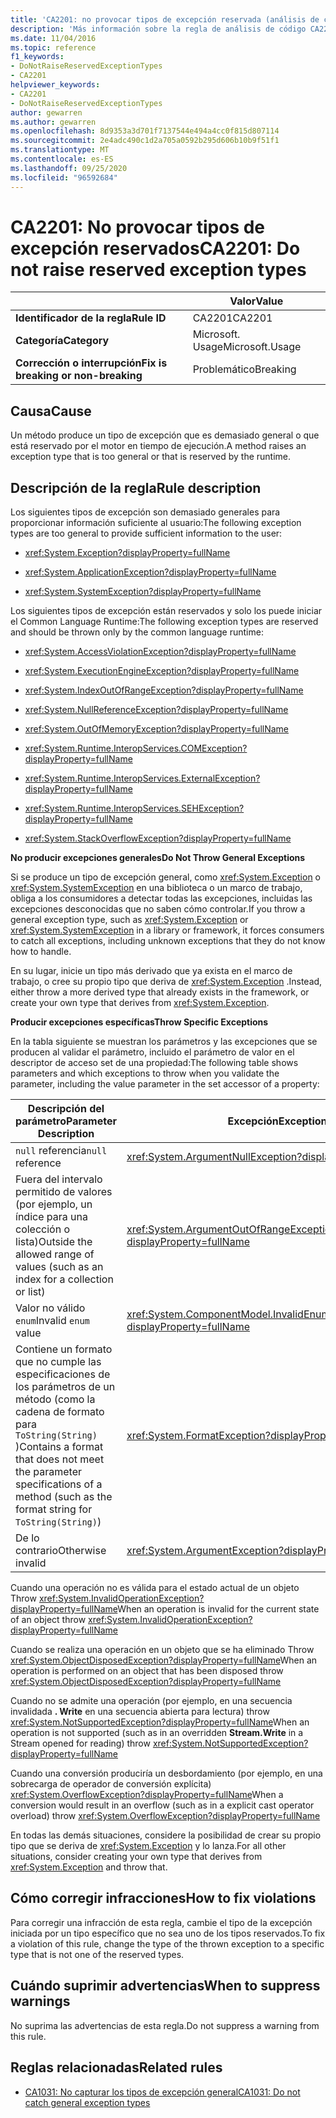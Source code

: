 ```yaml
---
title: 'CA2201: no provocar tipos de excepción reservada (análisis de código)'
description: 'Más información sobre la regla de análisis de código CA2201: no generar tipos de excepción reservados'
ms.date: 11/04/2016
ms.topic: reference
f1_keywords:
- DoNotRaiseReservedExceptionTypes
- CA2201
helpviewer_keywords:
- CA2201
- DoNotRaiseReservedExceptionTypes
author: gewarren
ms.author: gewarren
ms.openlocfilehash: 8d9353a3d701f7137544e494a4cc0f815d807114
ms.sourcegitcommit: 2e4adc490c1d2a705a0592b295d606b10b9f51f1
ms.translationtype: MT
ms.contentlocale: es-ES
ms.lasthandoff: 09/25/2020
ms.locfileid: "96592684"
---
```

# <a name="ca2201-do-not-raise-reserved-exception-types"></a><span data-ttu-id="cd7cf-103">CA2201: No provocar tipos de excepción reservados</span><span class="sxs-lookup"><span data-stu-id="cd7cf-103">CA2201: Do not raise reserved exception types</span></span>

| | <span data-ttu-id="cd7cf-104">Valor</span><span class="sxs-lookup"><span data-stu-id="cd7cf-104">Value</span></span> |
|-|-|
| <span data-ttu-id="cd7cf-105">**Identificador de la regla**</span><span class="sxs-lookup"><span data-stu-id="cd7cf-105">**Rule ID**</span></span> |<span data-ttu-id="cd7cf-106">CA2201</span><span class="sxs-lookup"><span data-stu-id="cd7cf-106">CA2201</span></span>|
| <span data-ttu-id="cd7cf-107">**Categoría**</span><span class="sxs-lookup"><span data-stu-id="cd7cf-107">**Category**</span></span> |<span data-ttu-id="cd7cf-108">Microsoft. Usage</span><span class="sxs-lookup"><span data-stu-id="cd7cf-108">Microsoft.Usage</span></span>|
| <span data-ttu-id="cd7cf-109">**Corrección o interrupción**</span><span class="sxs-lookup"><span data-stu-id="cd7cf-109">**Fix is breaking or non-breaking**</span></span> |<span data-ttu-id="cd7cf-110">Problemático</span><span class="sxs-lookup"><span data-stu-id="cd7cf-110">Breaking</span></span>|

## <a name="cause"></a><span data-ttu-id="cd7cf-111">Causa</span><span class="sxs-lookup"><span data-stu-id="cd7cf-111">Cause</span></span>

<span data-ttu-id="cd7cf-112">Un método produce un tipo de excepción que es demasiado general o que está reservado por el motor en tiempo de ejecución.</span><span class="sxs-lookup"><span data-stu-id="cd7cf-112">A method raises an exception type that is too general or that is reserved by the runtime.</span></span>

## <a name="rule-description"></a><span data-ttu-id="cd7cf-113">Descripción de la regla</span><span class="sxs-lookup"><span data-stu-id="cd7cf-113">Rule description</span></span>

<span data-ttu-id="cd7cf-114">Los siguientes tipos de excepción son demasiado generales para proporcionar información suficiente al usuario:</span><span class="sxs-lookup"><span data-stu-id="cd7cf-114">The following exception types are too general to provide sufficient information to the user:</span></span>

- <xref:System.Exception?displayProperty=fullName>

- <xref:System.ApplicationException?displayProperty=fullName>

- <xref:System.SystemException?displayProperty=fullName>

<span data-ttu-id="cd7cf-115">Los siguientes tipos de excepción están reservados y solo los puede iniciar el Common Language Runtime:</span><span class="sxs-lookup"><span data-stu-id="cd7cf-115">The following exception types are reserved and should be thrown only by the common language runtime:</span></span>

- <xref:System.AccessViolationException?displayProperty=fullName>

- <xref:System.ExecutionEngineException?displayProperty=fullName>

- <xref:System.IndexOutOfRangeException?displayProperty=fullName>

- <xref:System.NullReferenceException?displayProperty=fullName>

- <xref:System.OutOfMemoryException?displayProperty=fullName>

- <xref:System.Runtime.InteropServices.COMException?displayProperty=fullName>

- <xref:System.Runtime.InteropServices.ExternalException?displayProperty=fullName>

- <xref:System.Runtime.InteropServices.SEHException?displayProperty=fullName>

- <xref:System.StackOverflowException?displayProperty=fullName>

<span data-ttu-id="cd7cf-116">**No producir excepciones generales**</span><span class="sxs-lookup"><span data-stu-id="cd7cf-116">**Do Not Throw General Exceptions**</span></span>

<span data-ttu-id="cd7cf-117">Si se produce un tipo de excepción general, como <xref:System.Exception> o <xref:System.SystemException> en una biblioteca o un marco de trabajo, obliga a los consumidores a detectar todas las excepciones, incluidas las excepciones desconocidas que no saben cómo controlar.</span><span class="sxs-lookup"><span data-stu-id="cd7cf-117">If you throw a general exception type, such as <xref:System.Exception> or <xref:System.SystemException> in a library or framework, it forces consumers to catch all exceptions, including unknown exceptions that they do not know how to handle.</span></span>

<span data-ttu-id="cd7cf-118">En su lugar, inicie un tipo más derivado que ya exista en el marco de trabajo, o cree su propio tipo que deriva de <xref:System.Exception> .</span><span class="sxs-lookup"><span data-stu-id="cd7cf-118">Instead, either throw a more derived type that already exists in the framework, or create your own type that derives from <xref:System.Exception>.</span></span>

<span data-ttu-id="cd7cf-119">**Producir excepciones específicas**</span><span class="sxs-lookup"><span data-stu-id="cd7cf-119">**Throw Specific Exceptions**</span></span>

<span data-ttu-id="cd7cf-120">En la tabla siguiente se muestran los parámetros y las excepciones que se producen al validar el parámetro, incluido el parámetro de valor en el descriptor de acceso set de una propiedad:</span><span class="sxs-lookup"><span data-stu-id="cd7cf-120">The following table shows parameters and which exceptions to throw when you validate the parameter, including the value parameter in the set accessor of a property:</span></span>

|<span data-ttu-id="cd7cf-121">Descripción del parámetro</span><span class="sxs-lookup"><span data-stu-id="cd7cf-121">Parameter Description</span></span>|<span data-ttu-id="cd7cf-122">Excepción</span><span class="sxs-lookup"><span data-stu-id="cd7cf-122">Exception</span></span>|
|---------------------------|---------------|
|<span data-ttu-id="cd7cf-123">`null` referencia</span><span class="sxs-lookup"><span data-stu-id="cd7cf-123">`null` reference</span></span>|<xref:System.ArgumentNullException?displayProperty=fullName>|
|<span data-ttu-id="cd7cf-124">Fuera del intervalo permitido de valores (por ejemplo, un índice para una colección o lista)</span><span class="sxs-lookup"><span data-stu-id="cd7cf-124">Outside the allowed range of values (such as an index for a collection or list)</span></span>|<xref:System.ArgumentOutOfRangeException?displayProperty=fullName>|
|<span data-ttu-id="cd7cf-125">Valor no válido `enum`</span><span class="sxs-lookup"><span data-stu-id="cd7cf-125">Invalid `enum` value</span></span>|<xref:System.ComponentModel.InvalidEnumArgumentException?displayProperty=fullName>|
|<span data-ttu-id="cd7cf-126">Contiene un formato que no cumple las especificaciones de los parámetros de un método (como la cadena de formato para `ToString(String)` )</span><span class="sxs-lookup"><span data-stu-id="cd7cf-126">Contains a format that does not meet the parameter specifications of a method (such as the format string for `ToString(String)`)</span></span>|<xref:System.FormatException?displayProperty=fullName>|
|<span data-ttu-id="cd7cf-127">De lo contrario</span><span class="sxs-lookup"><span data-stu-id="cd7cf-127">Otherwise invalid</span></span>|<xref:System.ArgumentException?displayProperty=fullName>|

<span data-ttu-id="cd7cf-128">Cuando una operación no es válida para el estado actual de un objeto Throw <xref:System.InvalidOperationException?displayProperty=fullName></span><span class="sxs-lookup"><span data-stu-id="cd7cf-128">When an operation is invalid for the current state of an object    throw <xref:System.InvalidOperationException?displayProperty=fullName></span></span>

<span data-ttu-id="cd7cf-129">Cuando se realiza una operación en un objeto que se ha eliminado Throw <xref:System.ObjectDisposedException?displayProperty=fullName></span><span class="sxs-lookup"><span data-stu-id="cd7cf-129">When an operation is performed on an object that has been disposed    throw <xref:System.ObjectDisposedException?displayProperty=fullName></span></span>

<span data-ttu-id="cd7cf-130">Cuando no se admite una operación (por ejemplo, en una secuencia invalidada **. Write** en una secuencia abierta para lectura) throw <xref:System.NotSupportedException?displayProperty=fullName></span><span class="sxs-lookup"><span data-stu-id="cd7cf-130">When an operation is not supported (such as in an overridden **Stream.Write** in a Stream opened for reading)    throw <xref:System.NotSupportedException?displayProperty=fullName></span></span>

<span data-ttu-id="cd7cf-131">Cuando una conversión produciría un desbordamiento (por ejemplo, en una sobrecarga de operador de conversión explícita) <xref:System.OverflowException?displayProperty=fullName></span><span class="sxs-lookup"><span data-stu-id="cd7cf-131">When a conversion would result in an overflow (such as in a explicit cast operator overload)    throw <xref:System.OverflowException?displayProperty=fullName></span></span>

<span data-ttu-id="cd7cf-132">En todas las demás situaciones, considere la posibilidad de crear su propio tipo que se deriva de <xref:System.Exception> y lo lanza.</span><span class="sxs-lookup"><span data-stu-id="cd7cf-132">For all other situations, consider creating your own type that derives from <xref:System.Exception> and throw that.</span></span>

## <a name="how-to-fix-violations"></a><span data-ttu-id="cd7cf-133">Cómo corregir infracciones</span><span class="sxs-lookup"><span data-stu-id="cd7cf-133">How to fix violations</span></span>

<span data-ttu-id="cd7cf-134">Para corregir una infracción de esta regla, cambie el tipo de la excepción iniciada por un tipo específico que no sea uno de los tipos reservados.</span><span class="sxs-lookup"><span data-stu-id="cd7cf-134">To fix a violation of this rule, change the type of the thrown exception to a specific type that is not one of the reserved types.</span></span>

## <a name="when-to-suppress-warnings"></a><span data-ttu-id="cd7cf-135">Cuándo suprimir advertencias</span><span class="sxs-lookup"><span data-stu-id="cd7cf-135">When to suppress warnings</span></span>

<span data-ttu-id="cd7cf-136">No suprima las advertencias de esta regla.</span><span class="sxs-lookup"><span data-stu-id="cd7cf-136">Do not suppress a warning from this rule.</span></span>

## <a name="related-rules"></a><span data-ttu-id="cd7cf-137">Reglas relacionadas</span><span class="sxs-lookup"><span data-stu-id="cd7cf-137">Related rules</span></span>

- [<span data-ttu-id="cd7cf-138">CA1031: No capturar los tipos de excepción general</span><span class="sxs-lookup"><span data-stu-id="cd7cf-138">CA1031: Do not catch general exception types</span></span>](ca1031.md)
